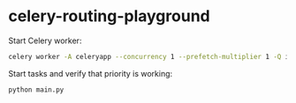 # celery-routing-playground

Start Celery worker:
```bash
celery worker -A celeryapp --concurrency 1 --prefetch-multiplier 1 -Q io --loglevel debug
```

Start tasks and verify that priority is working:
```bash
python main.py
```
